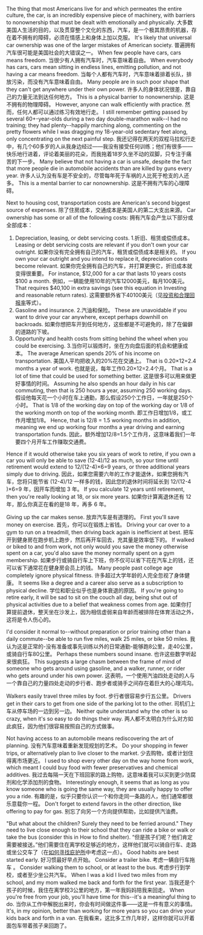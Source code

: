 The  thing  that  most  Americans  live  for  and  which  permeates  the  entire culture,  the  car, is an incredibly expensive piece  of machinery, with  barriers  to nonownership that must be dealt with emotionally and physically. 
大多数美国人生活的目的，以及贯穿整个文化的东西，汽车，是一个极其昂贵的机器，存在着不拥有的障碍，必须在情感上和身体上加以克服。
It's likely that universal  car  ownership  was  one  of  the  larger  mistakes  of  American  society. 
普遍拥有汽车很可能是美国社会的大错误之一。
When few people have cars, cars means freedom. 
当很少有人拥有汽车时，汽车意味着自由。
When everybody has cars, cars mean  sitting  in  endless  lines,  emitting  pollution,  and  not  having  a  car  means freedom. 
当每个人都有汽车时，汽车意味着排着长队，排放污染，而没有汽车意味着自由。
Many people are in such poor shape that they can't get anywhere under their  own  power. 
许多人的身体状况很差，靠自己的力量无法到达任何地方。
This  is  a  physical  barrier  to  nonownership. 
这是不拥有的物理障碍。
However,  anyone can  walk  efficiently  with  practice. 
然而，任何人都可以通过练习有效地行走。
I  still  remember  getting  passed  by  several 60+-year-olds  during  a  two  day  double-marathon  walk--I  had  no  training;  they had plenty--happily marching  along,  commenting  on the  pretty  flowers  while  I was  dragging  my  18-year-old  sedentary  feet  along,  only  concentrating  on  the next painful step. 
我还记得在两天的双程马拉松行走中，有几个60多岁的人从我身边经过——我没有接受任何训练；他们有很多——快乐地行进着，评论着美丽的花朵，而我拖着18岁久坐不动的双脚，只专注于痛苦的下一步。
Many believe that not having a car is unsafe, despite the fact that more people die in automobile accidents than are killed by guns every year. 
许多人认为没有车是不安全的，尽管每年死于车祸的人比死于枪支的人还多。
This is a mental barrier to car nonownership. 
这是不拥有汽车的心理障碍。

Next  to  housing  cost,  transportation  costs  are  American's  second  biggest source of expenses. 
除了住房成本，交通成本是美国人的第二大支出来源。
Car ownership has some or all of the following costs: 
拥有汽车会产生以下部分或全部成本：

1. Depreciation,  leasing,  or  debt  servicing  costs. 
1.折旧、租赁或偿债成本。
Leasing  or  debt  servicing costs are relevant if you don't own your car outright. 
如果你没有完全拥有自己的汽车，租赁或偿债成本是相关的。
If you own your car outright  and  you  intend  to  replace  it,  depreciation  costs  become  relevant. 
如果你完全拥有自己的汽车，并打算更换它，折旧成本就变得很重要。
For instance, $12,000 for a car that lasts 10 years costs $100 a month. 
例如，一辆能使用10年的汽车12000美元，每月100美元。
That requires  $40,100  in  extra  savings  (see  this  equation  in  Investing  and reasonable return rates). 
这需要额外省下40100美元（见[投资和合理回报率]()等式）。
2. Gasoline  and  insurance. 
2.汽油和保险。
These  are  unavoidable  if  you  want  to  drive  your car anywhere, except perhaps downhill on backroads. 
如果你想把车开到任何地方，这些都是不可避免的，除了在偏僻的道路的下坡。
3. Opportunity and health costs from sitting behind the wheel when you could be exercising. 
3.当你可以锻炼时，坐在方向盘后面的机会和健康成本。
The average American spends 20% of his income on transportation. 
美国人平均把收入的20%花在交通上。
That is 0.20×12=2.4 months a year of work. 
也就是说，每年工作0.20×12=2.4个月。
That is a lot of time that could be used for something better. 
这是很多可以用来做更好事情的时间。
Assuming he also spends an hour daily in his car commuting, then  that  is  250  hours  a  year,  assuming  250  working  days. 
假设他每天花一个小时在车上通勤，那么假设250个工作日，一年就是250个小时。
That  is  1/8  of  the working day on top of the working day or 1/8 of the working month on top of the  working  month. 
即工作日增加1/8，或工作月增加1/8。
Hence,  that  is  12/8  =  1.5  working  months  in  addition, meaning  we  end  up  working  four  months  a  year  driving  and  earning transportation funds. 
因此，额外增加12/8=1.5个工作月，这意味着我们一年要四个月开车工作赚取交通费。

Hence if it would otherwise take you six years of work to retire, if you own a car you will only be able to save (12-4)/12 as much, so your time until retirement would  extend  to  12/(12-4)×6=9  years,  or  three  additional  years  simply  due  to driving. 
因此，如果您需要六年的工作才能退休，如果您拥有汽车，您将只能节省 (12-4)/12 一样多的钱，因此您的退休时间将延长到 12/(12-4 )×6=9 年，因开车而增加 3 年。
If you calculate 12 years until retirement, then you're really looking at 18, or six more years. 
如果你计算离退休还有 12 年，那么你真正在看的是18 年，再多 6 年。

Giving up the car makes sense. 
放弃汽车是有道理的。
First you'll save money on exercise. 
首先，你可以在锻炼上省钱。
Driving your  car  over  to  a  gym  to  run  on  a  treadmill,  then  driving  back  again  is inefficient at best. 
把车开到健身房在跑步机上跑步，然后再开车回去，充其量是效率低下的。
If walked or biked to and from work, not only would you save the money otherwise spent on a car, you'd also save the money normally spent on a gym membership. 
如果步行或骑自行车上下班，你不仅可以省下花在汽车上的钱，还可以省下通常花在健身房会员上的钱。
Many people past college age completely ignore physical fitness. 
许多超过大学年龄的人完全忽视了身体健康。
It  seems  like  a  degree  and  a  career  also  serve  as  a  subscription  to physical decline. 
学位和职业似乎也是身体衰退的原因。
If you're going to retire early, it will be sad to sit on the couch all day, being shut out of physical activities due to a belief that weakness comes from age. 
如果你打算提前退休，整天坐在沙发上，因为相信虚弱来自年龄而被排除在体育活动之外，这将是令人伤心的。

I'd  consider  it  normal  to--without  preparation  or  prior  training  other  than  a daily  commute--be  able  to  run  five  miles,  walk  25  miles,  or  bike  50  miles. 
我认为这是正常的-没有准备或事先训练以外的日常通勤-能够跑8公里，走40公里，或骑自行车80公里。
Perhaps  these  numbers  sound  insane. 
也许这些数字听起来很疯狂。
This  suggests  a  large  chasm  between  the frame of mind of someone who gets around using gasoline, and a walker, runner, or rider who gets around under his own power. 
这表明，一个使用汽油四处走动的人与一个靠自己的力量四处走动的步行者、跑步者或骑手之间存在着巨大的心理鸿沟。

Walkers easily travel three miles by foot. 
步行者很容易步行五公里。
Drivers get in their cars to get from one side of the parking lot to the other. 
司机们上车从停车场的一边到另一边。
Neither quite understand why the other is so crazy, when it's so easy to do things their way. 
两人都不太明白为什么对方如此疯狂，因为他们很容易按照自己的方式做事。

Not having access to an automobile means rediscovering the art of planning. 
没有汽车意味着重新发现规划的艺术。
Do  your  shopping  in  fewer  trips,  or  alternatively  plan  to  live  closer  to  the market. 
少去购物，或者计划住得离市场更近。
I  used  to  shop  every  other  day  on  the  way  home  from  work,  which meant  I  could  buy  food  with  fewer  preservatives  and  chemical  additives. 
我过去每隔一天在下班回家的路上购物，这意味着我可以买到更少防腐剂和化学添加剂的食物。
Interestingly enough, it seems that as long as you know someone who is going the same way, they are usually happy to offer you a ride. 
有趣的是，似乎只要你认识一个和你走同一条路的人，他们通常都很乐意载你一程。
Don't forget to extend favors in the other direction, like offering to pay for gas. 
别忘了向另一个方向提供帮助，比如提供汽油费。

"But what about the children? Surely they need to be ferried around." They need to live close enough to their school that they can ride a bike or walk or take the bus (consider this in How to find shelter). 
“但是孩子们呢？他们肯定需要被接送。”他们需要住在离学校足够近的地方，这样他们就可以骑自行车、走路或坐公交车了（在[如何寻找庇护所]()中考虑这一点）。
Good habits are best started early. 
好习惯最好早点开始。
Consider a trailer bike. 
考虑一辆自行车拖车 。
Consider walking them to school, or at least to the bus. 
考虑步行到学校，或者至少坐公共汽车。
When I was a kid I lived two miles from my school, and my mom walked me back  and  forth  for  the  first  year. 
当我还是个孩子的时候，我住在离学校3公里的地方，第一年我妈妈陪我来回走。
When  you're  free  from  your  job,  you'll  have time  for  this--it's  a  meaningful  thing  to  do. 
当你从工作中解脱出来时，你会有时间做这件事——这是一件有意义的事情。
It's,  in  my  opinion,  better  than working for more years so you can drive your kids back and forth in a van.
在我看来，这比多工作几年好，这样你就可以开着面包车带着孩子来回跑了。